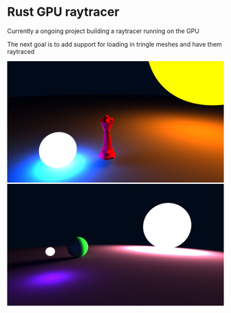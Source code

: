 # Rust GPU raytracer

Currently a ongoing project building a raytracer running on the GPU

The next goal is to add support for loading in tringle meshes and have them raytraced

![Ray tracer example 1](./Raytracing_example.png)
![Ray tracer example 2](./Raytracing_example2.png)